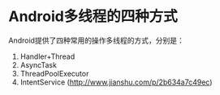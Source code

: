 # Android多线程的四种方式
Android提供了四种常用的操作多线程的方式，分别是：
1. Handler+Thread
2. AsyncTask
3. ThreadPoolExecutor
4. IntentService
(http://www.jianshu.com/p/2b634a7c49ec)

